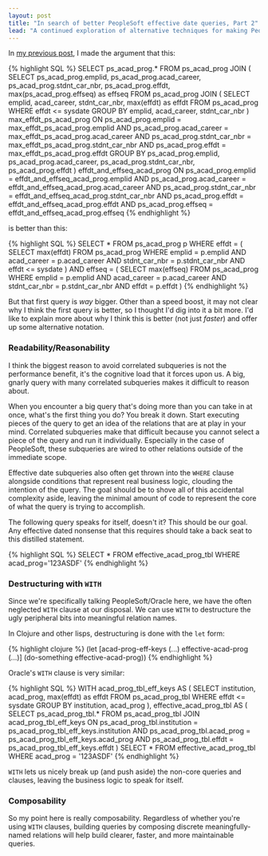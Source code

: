```yaml
---
layout: post
title: "In search of better PeopleSoft effective date queries, Part 2"
lead: "A continued exploration of alternative techniques for making PeopleSoft effective date queries more readable and maintainable by composing subrelations and destructuring with the WITH clause."
---
```


In [my previous post](/2014/10/faster-peoplesoft-effective-date-queries/), I made the argument that
this:

{% highlight SQL %}
SELECT ps_acad_prog.*
FROM ps_acad_prog
  JOIN (
    SELECT ps_acad_prog.emplid, ps_acad_prog.acad_career, ps_acad_prog.stdnt_car_nbr, ps_acad_prog.effdt, max(ps_acad_prog.effseq) as effseq
    FROM ps_acad_prog
      JOIN (
        SELECT emplid, acad_career, stdnt_car_nbr, max(effdt) as effdt
        FROM ps_acad_prog
        WHERE effdt <= sysdate
        GROUP BY emplid, acad_career, stdnt_car_nbr
      ) max_effdt_ps_acad_prog
        ON ps_acad_prog.emplid = max_effdt_ps_acad_prog.emplid
          AND ps_acad_prog.acad_career = max_effdt_ps_acad_prog.acad_career
          AND ps_acad_prog.stdnt_car_nbr = max_effdt_ps_acad_prog.stdnt_car_nbr
          AND ps_acad_prog.effdt = max_effdt_ps_acad_prog.effdt
    GROUP BY ps_acad_prog.emplid, ps_acad_prog.acad_career, ps_acad_prog.stdnt_car_nbr, ps_acad_prog.effdt
  ) effdt_and_effseq_acad_prog
    ON ps_acad_prog.emplid = effdt_and_effseq_acad_prog.emplid
      AND ps_acad_prog.acad_career = effdt_and_effseq_acad_prog.acad_career
      AND ps_acad_prog.stdnt_car_nbr = effdt_and_effseq_acad_prog.stdnt_car_nbr
      AND ps_acad_prog.effdt = effdt_and_effseq_acad_prog.effdt
      AND ps_acad_prog.effseq = effdt_and_effseq_acad_prog.effseq
{% endhighlight %}

is better than this:

{% highlight SQL %}
SELECT *
FROM ps_acad_prog p
WHERE effdt = (
    SELECT max(effdt)
    FROM ps_acad_prog
    WHERE emplid = p.emplid
      AND acad_career = p.acad_career
      AND stdnt_car_nbr = p.stdnt_car_nbr
      AND effdt <= sysdate
  )
  AND effseq = (
    SELECT max(effseq)
    FROM ps_acad_prog
    WHERE emplid = p.emplid
      AND acad_career = p.acad_career
      AND stdnt_car_nbr = p.stdnt_car_nbr
      AND effdt = p.effdt
  )
{% endhighlight %}

But that first query is *way* bigger. Other than a speed boost, it may not clear why I think
the first query is better, so I thought I'd dig into it a bit more. I'd like to
explain more about why I think this is better (not just *faster*) and offer up
some alternative notation.

### Readability/Reasonability

I think the biggest reason to avoid correlated subqueries is not the performance
benefit, it's the cognitive load that it forces upon us. A big, gnarly query
with many correlated subqueries makes it difficult to reason about.

When you encounter a big query that's doing more than you can take in at once,
what's the first thing you do? You break it down. Start executing pieces of the
query to get an idea of the relations that are at play in your mind. Correlated
subqueries make that difficult because you cannot select a piece of the query and
run it individually. Especially in the case of PeopleSoft, these subqueries are
wired to other relations outside of the immediate scope.

Effective date subqueries also often get thrown into the `WHERE` clause
alongside conditions that represent real business logic, clouding the intention
of the query. The goal should be to shove all of this accidental complexity
aside, leaving the minimal amount of code to represent the core of what the query
is trying to accomplish.

The following query speaks for itself, doesn't it? This should be our goal.
Any effective dated nonsense that this requires should take a back seat to this
distilled statement.

{% highlight SQL %}
SELECT * FROM effective_acad_prog_tbl WHERE acad_prog='123ASDF'
{% endhighlight %}

### Destructuring with `WITH`

Since we're specifically talking PeopleSoft/Oracle here, we have the often
neglected `WITH` clause at our disposal. We can use `WITH` to destructure the
ugly peripheral bits into meaningful relation names.

In Clojure and other lisps, destructuring is done with the `let` form:

{% highlight clojure %}
(let [acad-prog-eff-keys (...)
      effective-acad-prog (...)]
  (do-something effective-acad-prog))
{% endhighlight %}

Oracle's `WITH` clause is very similar:

{% highlight SQL %}
WITH acad_prog_tbl_eff_keys AS (
  SELECT institution, acad_prog, max(effdt) as effdt
  FROM ps_acad_prog_tbl
  WHERE effdt <= sysdate
  GROUP BY institution, acad_prog
),
effective_acad_prog_tbl AS (
  SELECT ps_acad_prog_tbl.*
  FROM ps_acad_prog_tbl
    JOIN acad_prog_tbl_eff_keys
      ON ps_acad_prog_tbl.institution = ps_acad_prog_tbl_eff_keys.institution
        AND ps_acad_prog_tbl.acad_prog = ps_acad_prog_tbl_eff_keys.acad_prog
        AND ps_acad_prog_tbl.effdt = ps_acad_prog_tbl_eff_keys.effdt
)
SELECT * FROM effective_acad_prog_tbl WHERE acad_prog = '123ASDF'
{% endhighlight %}

`WITH` lets us nicely break up (and push aside) the non-core queries and clauses,
leaving the business logic to speak for itself.

### Composability

So my point here is really composability. Regardless of whether you're using
`WITH` clauses, building queries by composing discrete meaningfully-named
relations will help build clearer, faster, and more maintainable queries.
